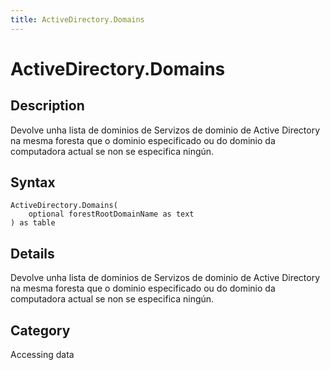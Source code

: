 ```yaml
---
title: ActiveDirectory.Domains
---
```


# ActiveDirectory.Domains


## Description

Devolve unha lista de dominios de Servizos de dominio de Active Directory na mesma foresta que o dominio especificado ou do dominio da computadora actual se non se especifica ningún.


## Syntax

```powerquery
ActiveDirectory.Domains(
    optional forestRootDomainName as text
) as table
```


## Details

Devolve unha lista de dominios de Servizos de dominio de Active Directory na mesma foresta que o dominio especificado ou do dominio da computadora actual se non se especifica ningún.



## Category
Accessing data
